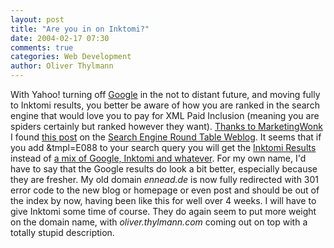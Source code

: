 ```yaml
---
layout: post
title: "Are you in on Inktomi?"
date: 2004-02-17 07:30
comments: true
categories: Web Development
author: Oliver Thylmann
---
```



With Yahoo! turning off [Google](http://www.google.com/) in the not to distant future, and moving fully to Inktomi results, you better be aware of how you are ranked in the search engine that would love you to pay for XML Paid Inclusion (meaning you are spiders certainly but ranked however they want). [Thanks to MarketingWonk](http://www.marketingwonk.com/archives/2004/02/16/e088_template_gives_sneak_peak_at_coming_inktomi_search_mayhem/index.php) I found [this post](http://www.seroundtable.com/archives/000110.html) on the [Search Engine Round Table Weblog](http://www.seroundtable.com/). It seems that if you add &amp;tmpl=E088 to your search query you will get the [Inktomi Results](http://search.yahoo.com/search?p=Oliver+Thylmann&amp;ei=UTF-8&amp;n=20&amp;fl=0&amp;x=wrt&amp;tmpl=E088) instead of [a mix of Google, Inktomi and whatever](http://search.yahoo.com/search?p=Oliver+Thylmann&amp;ei=UTF-8&amp;n=20&amp;fl=0&amp;x=wrt). For my own name, I'd have to say that the Google results do look a bit better, especially because they are fresher. My old domain *ennead.de* is now fully redirected with 301 error code to the new blog or homepage or even post and should be out of the index by now, having been like this for well over 4 weeks. I will have to give Inktomi some time of course. They do again seem to put more weight on the domain name, with *oliver.thylmann.com* coming out on top with a totally stupid description.

